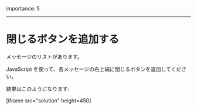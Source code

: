 importance: 5

---

# 閉じるボタンを追加する

メッセージのリストがあります。

JavaScript を使って、各メッセージの右上端に閉じるボタンを追加してください。

結果はこのようになります:

[iframe src="solution" height=450]
